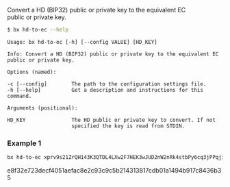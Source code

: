 Convert a HD (BIP32) public or private key to the equivalent EC    
public or private key.
```sh
$ bx hd-to-ec --help
```
```
Usage: bx hd-to-ec [-h] [--config VALUE] [HD_KEY]                        

Info: Convert a HD (BIP32) public or private key to the equivalent EC    
public or private key.                                                   

Options (named):

-c [--config]        The path to the configuration settings file.        
-h [--help]          Get a description and instructions for this command.

Arguments (positional):

HD_KEY               The HD public or private key to convert. If not     
                     specified the key is read from STDIN.
```
### Example 1
```sh
bx hd-to-ec xprv9s21ZrQH143K3QTDL4LXw2F7HEK3wJUD2nW2nRk4stbPy6cq3jPPqjiChkVvvNKmPGJxWUtg6LnF5kejMRNNU3TGtRBeJgk33yuGBxrMPHi
```
e8f32e723decf4051aefac8e2c93c9c5b214313817cdb01a1494b917c8436b35
```